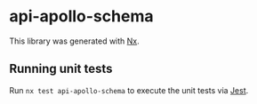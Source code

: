 # api-apollo-schema

This library was generated with [Nx](https://nx.dev).

## Running unit tests

Run `nx test api-apollo-schema` to execute the unit tests via [Jest](https://jestjs.io).
